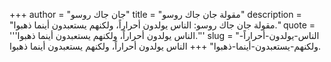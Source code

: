 +++
author = "جان جاك روسو"
title = "مقولة جان جاك روسو"
description = "مقولة جان جاك روسو: الناس يولدون أحراراً، ولكنهم يستعبدون أينما ذهبوا."
quote = '''الناس يولدون أحراراً، ولكنهم يستعبدون أينما ذهبوا.''' 
slug = "الناس-يولدون-أحراراً-ولكنهم-يستعبدون-أينما-ذهبوا"
+++
الناس يولدون أحراراً، ولكنهم يستعبدون أينما ذهبوا.

